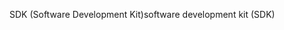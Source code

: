 <span data-ttu-id="89a57-101">SDK (Software Development Kit)</span><span class="sxs-lookup"><span data-stu-id="89a57-101">software development kit (SDK)</span></span>